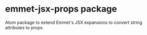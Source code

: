 # emmet-jsx-props package

Atom package to extend Emmet's JSX expansions to convert string attributes to props
